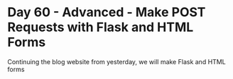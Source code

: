 # Day 60 - Advanced - Make POST Requests with Flask and HTML Forms

Continuing the blog website from yesterday, we will make Flask and HTML forms

